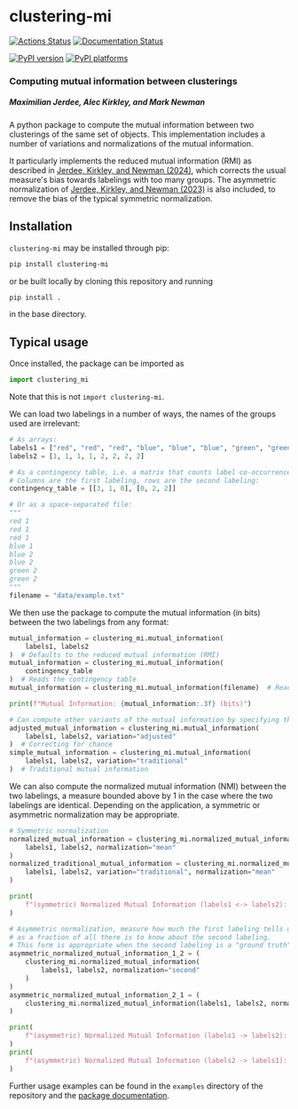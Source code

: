 # clustering-mi

[![Actions Status][actions-badge]][actions-link]
[![Documentation Status][rtd-badge]][rtd-link]

[![PyPI version][pypi-version]][pypi-link]
[![PyPI platforms][pypi-platforms]][pypi-link]

<!-- SPHINX-START -->

<!-- prettier-ignore-start -->
[actions-badge]:            https://github.com/maxjerdee/clustering-mi/workflows/CI/badge.svg
[actions-link]:             https://github.com/maxjerdee/clustering-mi/actions
[codecov-badge]:            https://codecov.io/github/maxjerdee/clustering-mi/graph/badge.svg?token=In4SI7LJjQ
[codecov-link]:             https://codecov.io/github/maxjerdee/clustering-mi
[github-discussions-badge]: https://img.shields.io/static/v1?label=Discussions&message=Ask&color=blue&logo=github
[github-discussions-link]:  https://github.com/maxjerdee/clustering-mi/discussions
[pypi-link]:                https://pypi.org/project/clustering-mi/
[pypi-platforms]:           https://img.shields.io/pypi/pyversions/clustering-mi
[pypi-version]:             https://img.shields.io/pypi/v/clustering-mi
[rtd-badge]:                https://readthedocs.org/projects/clustering-mi/badge/?version=latest
[rtd-link]:                 https://clustering-mi.readthedocs.io/en/latest/?badge=latest

<!-- prettier-ignore-end -->

### Computing mutual information between clusterings

##### Maximilian Jerdee, Alec Kirkley, and Mark Newman

A python package to compute the mutual information between two clusterings of
the same set of objects. This implementation includes a number of variations and
normalizations of the mutual information.

It particularly implements the reduced mutual information (RMI) as described in
[Jerdee, Kirkley, and Newman (2024)](https://arxiv.org/pdf/2405.05393), which
corrects the usual measure's bias towards labelings with too many groups. The
asymmetric normalization of
[Jerdee, Kirkley, and Newman (2023)](https://arxiv.org/abs/2307.01282) is also
included, to remove the bias of the typical symmetric normalization.

## Installation

`clustering-mi` may be installed through pip:

```bash
pip install clustering-mi
```

or be built locally by cloning this repository and running

```bash
pip install .
```

in the base directory.

## Typical usage

Once installed, the package can be imported as

```python
import clustering_mi
```

Note that this is not `import clustering-mi`.

We can load two labelings in a number of ways, the names of the groups used are
irrelevant:

```python
# As arrays:
labels1 = ["red", "red", "red", "blue", "blue", "blue", "green", "green"]
labels2 = [1, 1, 1, 1, 2, 2, 2, 2]

# As a contingency table, i.e. a matrix that counts label co-occurrences.
# Columns are the first labeling, rows are the second labeling:
contingency_table = [[3, 1, 0], [0, 2, 2]]

# Or as a space-separated file:
"""
red 1
red 1
red 1
blue 1
blue 2
blue 2
green 2
green 2
"""
filename = "data/example.txt"
```

We then use the package to compute the mutual information (in bits) between the
two labelings from any format:

```python
mutual_information = clustering_mi.mutual_information(
    labels1, labels2
)  # Defaults to the reduced mutual information (RMI)
mutual_information = clustering_mi.mutual_information(
    contingency_table
)  # Reads the contingency table
mutual_information = clustering_mi.mutual_information(filename)  # Reads the file

print(f"Mutual Information: {mutual_information:.3f} (bits)")

# Can compute other variants of the mutual information by specifying the type parameter.
adjusted_mutual_information = clustering_mi.mutual_information(
    labels1, labels2, variation="adjusted"
)  # Correcting for chance
simple_mutual_information = clustering_mi.mutual_information(
    labels1, labels2, variation="traditional"
)  # Traditional mutual information
```

We can also compute the normalized mutual information (NMI) between the two
labelings, a measure bounded above by 1 in the case where the two labelings are
identical. Depending on the application, a symmetric or asymmetric normalization
may be appropriate.

```python
# Symmetric normalization
normalized_mutual_information = clustering_mi.normalized_mutual_information(
    labels1, labels2, normalization="mean"
)
normalized_traditional_mutual_information = clustering_mi.normalized_mutual_information(
    labels1, labels2, variation="traditional", normalization="mean"
)

print(
    f"(symmetric) Normalized Mutual Information (labels1 <-> labels2): {normalized_mutual_information:.3f}"
)

# Asymmetric normalization, measure how much the first labeling tells us about the second,
# as a fraction of all there is to know about the second labeling.
# This form is appropriate when the second labeling is a "ground truth" and the first is a prediction.
asymmetric_normalized_mutual_information_1_2 = (
    clustering_mi.normalized_mutual_information(
        labels1, labels2, normalization="second"
    )
)
asymmetric_normalized_mutual_information_2_1 = (
    clustering_mi.normalized_mutual_information(labels1, labels2, normalization="first")
)

print(
    f"(asymmetric) Normalized Mutual Information (labels1 -> labels2): {asymmetric_normalized_mutual_information_1_2:.3f}"
)
print(
    f"(asymmetric) Normalized Mutual Information (labels2 -> labels1): {asymmetric_normalized_mutual_information_2_1:.3f}"
)
```

Further usage examples can be found in the `examples` directory of the
repository and the [package documentation][rtd-link].
